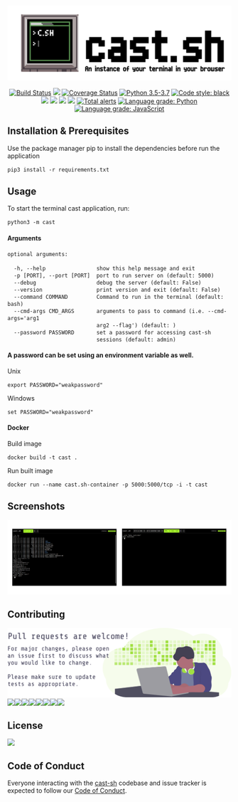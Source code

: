 ![cast-sh](art/cast-sh-header.png)
<p align="center">
    <a href="https://github.com/PipeFlow/cast-sh/actions?query=workflow%3A%22build%22">
        <img src="https://github.com/PipeFlow/cast-sh/workflows/build/badge.svg"
            alt="Build Status"/></a>
    <a href="https://github.com/PipeFlow/cast-sh/graphs/contributors" alt="Contributors">
        <img src="https://img.shields.io/github/contributors/PipeFlow/cast-sh" /></a>
    <a href='https://coveralls.io/github/PipeFlow/cast-sh?branch=dev'><img src='https://coveralls.io/repos/github/PipeFlow/cast-sh/badge.svg?branch=dev' alt='Coverage Status' /></a>
    <a href="https://www.python.org/downloads/">
        <img src="https://img.shields.io/badge/python-3.6%20%7C%203.7%20%7C%203.8-blue"
            alt="Python 3.5-3.7"/></a>
    <a class="reference external" href="https://github.com/psf/black"><img alt="Code style: black" src="https://img.shields.io/badge/code%20style-black-000000.svg"></a>
    <a href="https://github.com/PipeFlow/cast-sh/pulse" alt="Activity">
        <img src="https://img.shields.io/github/commit-activity/m/pipeflow/cast-sh" /></a>
    <a href="https://github.com/PipeFlow/cast-sh/blob/master/LICENSE" alt="License">
        <img src="https://img.shields.io/github/license/PipeFlow/cast-sh" /></a>
    <a href="https://app.fossa.com/projects/git%2Bgithub.com%2Fpod-cast%2Fcast-sh?ref=badge_shield" alt="FOSSA Status"><img src="https://app.fossa.com/api/projects/git%2Bgithub.com%2Fpod-cast%2Fcast-sh.svg?type=shield"/></a>
    <a href="https://gitter.im/PipeFlow/cast-sh?utm_source=badge&utm_medium=badge&utm_campaign=pr-badge" alt="Gitter"><img src="https://badges.gitter.im/PipeFlow/cast-sh.svg"/></a>
    <a href="https://lgtm.com/projects/g/PipeFlow/cast-sh/alerts/">
        <img src="https://img.shields.io/lgtm/alerts/g/PipeFlow/cast-sh"
            alt="Total alerts"/></a>
    <a href="https://lgtm.com/projects/g/PipeFlow/cast-sh/context:python"><img alt="Language grade: Python" src="https://img.shields.io/lgtm/grade/python/g/PipeFlow/cast-sh.svg?logo=lgtm&logoWidth=18"/></a>
    <a href="https://lgtm.com/projects/g/PipeFlow/cast-sh/context:javascript"><img alt="Language grade: JavaScript" src="https://img.shields.io/lgtm/grade/javascript/g/PipeFlow/cast-sh.svg?logo=lgtm&logoWidth=18"/></a>
</p>

## Installation & Prerequisites
Use the package manager pip to install the dependencies before run the application
```
pip3 install -r requirements.txt
```

## Usage
To start the terminal cast application, run:
```
python3 -m cast
```


#### Arguments
```
optional arguments:

  -h, --help                show this help message and exit
  -p [PORT], --port [PORT]  port to run server on (default: 5000)
  --debug                   debug the server (default: False)
  --version                 print version and exit (default: False)
  --command COMMAND         Command to run in the terminal (default: bash)
  --cmd-args CMD_ARGS       arguments to pass to command (i.e. --cmd-args='arg1
                            arg2 --flag') (default: )
  --password PASSWORD       set a password for accessing cast-sh
                            sessions (default: admin)
```
#### A password can be set using an environment variable as well.
Unix
```
export PASSWORD="weakpassword"
```
Windows
```
set PASSWORD="weakpassword"
```

#### Docker
Build image
```
docker build -t cast .
```
Run built image
```
docker run --name cast.sh-container -p 5000:5000/tcp -i -t cast
```
## Screenshots
![screenshots](/art/screenshots.png)

## Contributing
![Contribute](/art/contribute.svg)
[![](https://sourcerer.io/fame/hericlesme/pipeflow/cast-sh/images/0)](https://sourcerer.io/fame/hericlesme/pipeflow/cast-sh/links/0)[![](https://sourcerer.io/fame/hericlesme/pipeflow/cast-sh/images/1)](https://sourcerer.io/fame/hericlesme/pipeflow/cast-sh/links/1)[![](https://sourcerer.io/fame/hericlesme/pipeflow/cast-sh/images/2)](https://sourcerer.io/fame/hericlesme/pipeflow/cast-sh/links/2)[![](https://sourcerer.io/fame/hericlesme/pipeflow/cast-sh/images/3)](https://sourcerer.io/fame/hericlesme/pipeflow/cast-sh/links/3)[![](https://sourcerer.io/fame/hericlesme/pipeflow/cast-sh/images/4)](https://sourcerer.io/fame/hericlesme/pipeflow/cast-sh/links/4)[![](https://sourcerer.io/fame/hericlesme/pipeflow/cast-sh/images/5)](https://sourcerer.io/fame/hericlesme/pipeflow/cast-sh/links/5)[![](https://sourcerer.io/fame/hericlesme/pipeflow/cast-sh/images/6)](https://sourcerer.io/fame/hericlesme/pipeflow/cast-sh/links/6)[![](https://sourcerer.io/fame/hericlesme/pipeflow/cast-sh/images/7)](https://sourcerer.io/fame/hericlesme/pipeflow/cast-sh/links/7)

## License
<a href="https://app.fossa.com/projects/git%2Bgithub.com%2Fpod-cast%2Fcast-sh?ref=badge_large" alt="FOSSA Status"><img src="https://app.fossa.com/api/projects/git%2Bgithub.com%2Fpod-cast%2Fcast-sh.svg?type=large"/></a>

## Code of Conduct
Everyone interacting with the [cast-sh](https://github.com/PipeFlow/cast-sh) codebase and issue tracker is expected to follow our [Code of Conduct](https://github.com/PipeFlow/cast-sh/blob/dev/CODE_OF_CONDUCT.md).
